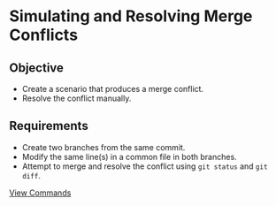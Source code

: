 # Simulating and Resolving Merge Conflicts

## Objective  
- Create a scenario that produces a merge conflict.  
- Resolve the conflict manually.  

## Requirements  
- Create two branches from the same commit.  
- Modify the same line(s) in a common file in both branches.  
- Attempt to merge and resolve the conflict using `git status` and `git diff`.  

[View Commands](commands.txt)

